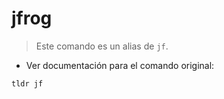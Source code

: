 # jfrog

> Este comando es un alias de `jf`.

- Ver documentación para el comando original:

`tldr jf`
